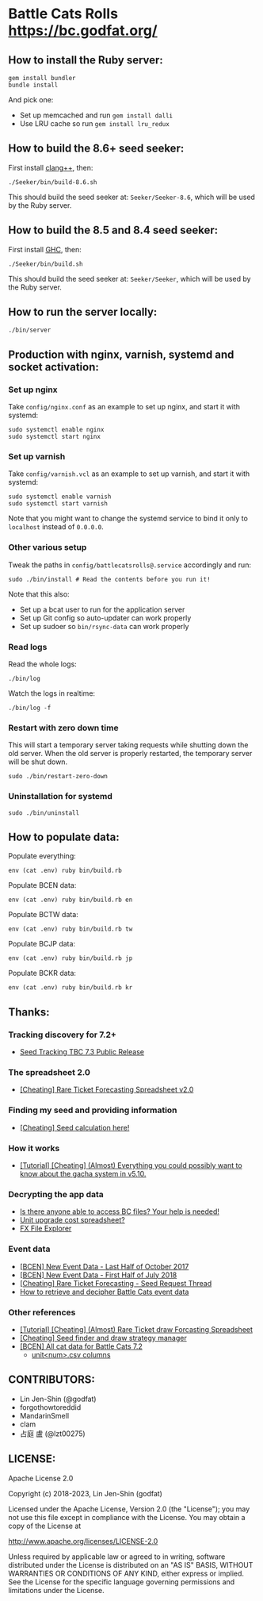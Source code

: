 # Battle Cats Rolls <https://bc.godfat.org/>

## How to install the Ruby server:

    gem install bundler
    bundle install

And pick one:

* Set up memcached and run `gem install dalli`
* Use LRU cache so run `gem install lru_redux`

## How to build the 8.6+ seed seeker:

First install [clang++](https://clang.llvm.org), then:

    ./Seeker/bin/build-8.6.sh

This should build the seed seeker at: `Seeker/Seeker-8.6`, which will be used
by the Ruby server.

## How to build the 8.5 and 8.4 seed seeker:

First install [GHC](https://www.haskell.org/ghc/), then:

    ./Seeker/bin/build.sh

This should build the seed seeker at: `Seeker/Seeker`, which will be used
by the Ruby server.

## How to run the server locally:

    ./bin/server

## Production with nginx, varnish, systemd and socket activation:

### Set up nginx

Take `config/nginx.conf` as an example to set up nginx, and start it with
systemd:

    sudo systemctl enable nginx
    sudo systemctl start nginx

### Set up varnish

Take `config/varnish.vcl` as an example to set up varnish, and start it with
systemd:

    sudo systemctl enable varnish
    sudo systemctl start varnish

Note that you might want to change the systemd service to bind it only to
`localhost` instead of `0.0.0.0`.

### Other various setup

Tweak the paths in `config/battlecatsrolls@.service` accordingly and run:

    sudo ./bin/install # Read the contents before you run it!

Note that this also:

* Set up a bcat user to run for the application server
* Set up Git config so auto-updater can work properly
* Set up sudoer so `bin/rsync-data` can work properly

### Read logs

Read the whole logs:

    ./bin/log

Watch the logs in realtime:

    ./bin/log -f

### Restart with zero down time

This will start a temporary server taking requests while shutting down
the old server. When the old server is properly restarted, the temporary
server will be shut down.

    sudo ./bin/restart-zero-down

### Uninstallation for systemd

    sudo ./bin/uninstall

## How to populate data:

Populate everything:

    env (cat .env) ruby bin/build.rb

Populate BCEN data:

    env (cat .env) ruby bin/build.rb en

Populate BCTW data:

    env (cat .env) ruby bin/build.rb tw

Populate BCJP data:

    env (cat .env) ruby bin/build.rb jp

Populate BCKR data:

    env (cat .env) ruby bin/build.rb kr

## Thanks:

### Tracking discovery for 7.2+

* [Seed Tracking TBC 7.3 Public Release](https://old.reddit.com/r/BattleCatsCheats/comments/9jvdcg/seed_tracking_tbc_73_public_release/)

### The spreadsheet 2.0

* [[Cheating] Rare Ticket Forecasting Spreadsheet v2.0](https://old.reddit.com/r/battlecats/comments/8mhun4/cheating_rare_ticket_forecasting_spreadsheet_v20/)

### Finding my seed and providing information

* [[Cheating] Seed calculation here!](https://old.reddit.com/r/battlecats/comments/8cbs2i/cheating_seed_calculation_here/e0r8l9v/)

### How it works

* [[Tutorial] [Cheating] (Almost) Everything you could possibly want to know about the gacha system in v5.10.](https://old.reddit.com/r/battlecats/comments/64geym/tutorial_cheating_almost_everything_you_could/)

### Decrypting the app data

* [Is there anyone able to access BC files? Your help is needed!](https://old.reddit.com/r/battlecats/comments/41e4l1/is_there_anyone_able_to_access_bc_files_your_help/cz3npr2)
* [Unit upgrade cost spreadsheet?](https://old.reddit.com/r/battlecats/comments/3em0bw/unit_upgrade_cost_spreadsheet/cthqo3f)
* [FX File Explorer](https://play.google.com/store/apps/details?id=nextapp.fx)

### Event data

* [[BCEN] New Event Data - Last Half of October 2017](https://old.reddit.com/r/battlecats/comments/75w399/bcen_new_event_data_last_half_of_october_2017/dostwfb)
* [[BCEN] New Event Data - First Half of July 2018](https://old.reddit.com/r/battlecats/comments/8vikts/bcen_new_event_data_first_half_of_july_2018/e1sc33v/)
* [[Cheating] Rare Ticket Forecasting - Seed Request Thread](https://www.reddit.com/r/battlecats/comments/7t2dlb/cheating_rare_ticket_forecasting_seed_request/dtb3q0w/)
* [How to retrieve and decipher Battle Cats event data](https://old.reddit.com/r/battlecats/comments/3tf03s/how_to_retrieve_and_decipher_battle_cats_event/)

### Other references

* [[Tutorial] [Cheating] (Almost) Rare Ticket draw Forcasting Spreadsheet](https://www.reddit.com/r/battlecats/comments/7llv80/tutorial_cheating_almost_rare_ticket_draw/)
* [[Cheating] Seed finder and draw strategy manager](https://old.reddit.com/r/battlecats/comments/8cbuyw/cheating_seed_finder_and_draw_strategy_manager/)
* [[BCEN] All cat data for Battle Cats 7.2](https://old.reddit.com/r/battlecats/comments/96ogif/bcen_all_cat_data_for_battle_cats_72/)
  * [unit&lt;num&gt;.csv columns](https://pastebin.com/JrCTPnUV)

## CONTRIBUTORS:

* Lin Jen-Shin (@godfat)
* forgothowtoreddid
* MandarinSmell
* clam
* 占庭 盧 (@lzt00275)

## LICENSE:

Apache License 2.0

Copyright (c) 2018-2023, Lin Jen-Shin (godfat)

Licensed under the Apache License, Version 2.0 (the "License");
you may not use this file except in compliance with the License.
You may obtain a copy of the License at

<http://www.apache.org/licenses/LICENSE-2.0>

Unless required by applicable law or agreed to in writing, software
distributed under the License is distributed on an "AS IS" BASIS,
WITHOUT WARRANTIES OR CONDITIONS OF ANY KIND, either express or implied.
See the License for the specific language governing permissions and
limitations under the License.
